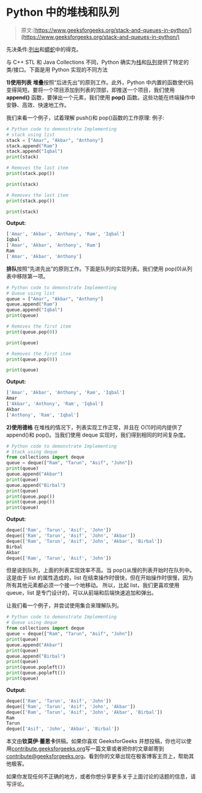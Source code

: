 # Python 中的堆栈和队列

> 原文:[https://www.geeksforgeeks.org/stack-and-queues-in-python/](https://www.geeksforgeeks.org/stack-and-queues-in-python/)

先决条件:[列出](https://www.geeksforgeeks.org/list-methods-python/)和[蟒蛇](https://www.geeksforgeeks.org/deque-in-python/)中的得克。

与 C++ STL 和 Java Collections 不同，Python 确实为[栈](https://www.geeksforgeeks.org/stack-data-structure/)和[队列](https://www.geeksforgeeks.org/queue-data-structure/)提供了特定的类/接口。下面是用 Python 实现的不同方法

**1)使用列表**
**堆叠**按照“后进先出”的原则工作。此外，Python 中内置的函数使代码变得简短。要将一个项目添加到列表的顶部，即推送一个项目，我们使用 **append()** 函数，要弹出一个元素，我们使用 **pop()** 函数。这些功能在终端操作中安静、高效、快速地工作。

我们来看一个例子，试着理解 push()和 pop()函数的工作原理:
例子:

```py
# Python code to demonstrate Implementing 
# stack using list
stack = ["Amar", "Akbar", "Anthony"]
stack.append("Ram")
stack.append("Iqbal")
print(stack)

# Removes the last item
print(stack.pop())

print(stack)

# Removes the last item
print(stack.pop())

print(stack)
```

**Output:**

```py
['Amar', 'Akbar', 'Anthony', 'Ram', 'Iqbal']
Iqbal
['Amar', 'Akbar', 'Anthony', 'Ram']
Ram
['Amar', 'Akbar', 'Anthony']

```

**排队**按照“先进先出”的原则工作。下面是队列的实现列表。我们使用 pop(0)从列表中移除第一项。

```py
# Python code to demonstrate Implementing 
# Queue using list
queue = ["Amar", "Akbar", "Anthony"]
queue.append("Ram")
queue.append("Iqbal")
print(queue)

# Removes the first item
print(queue.pop(0))

print(queue)

# Removes the first item
print(queue.pop(0))

print(queue)
```

**Output:**

```py
['Amar', 'Akbar', 'Anthony', 'Ram', 'Iqbal']
Amar
['Akbar', 'Anthony', 'Ram', 'Iqbal']
Akbar
['Anthony', 'Ram', 'Iqbal']

```

**2)使用德格**
在堆栈的情况下，列表实现工作正常，并且在 O(1)时间内提供了 append()和 pop()。当我们使用 deque 实现时，我们得到相同的时间复杂度。

```py
# Python code to demonstrate Implementing 
# Stack using deque
from collections import deque
queue = deque(["Ram", "Tarun", "Asif", "John"])
print(queue)
queue.append("Akbar")
print(queue)
queue.append("Birbal")
print(queue)
print(queue.pop())                 
print(queue.pop())                 
print(queue)
```

**Output:**

```py
deque(['Ram', 'Tarun', 'Asif', 'John'])
deque(['Ram', 'Tarun', 'Asif', 'John', 'Akbar'])
deque(['Ram', 'Tarun', 'Asif', 'John', 'Akbar', 'Birbal'])
Birbal
Akbar
deque(['Ram', 'Tarun', 'Asif', 'John'])

```

但是说到队列，上面的列表实现效率不高。当 pop()从慢的列表开始时在队列中。这是由于 list 的属性造成的，list 在结束操作时很快，但在开始操作时很慢，因为所有其他元素都必须一个接一个地移动。
所以，比起 list，我们更喜欢使用 queue，list 是专门设计的，可以从前端和后端快速追加和弹出。

让我们看一个例子，并尝试使用集合来理解队列。

```py
# Python code to demonstrate Implementing 
# Queue using deque
from collections import deque
queue = deque(["Ram", "Tarun", "Asif", "John"])
print(queue)
queue.append("Akbar")
print(queue)
queue.append("Birbal")
print(queue)
print(queue.popleft())                 
print(queue.popleft())                 
print(queue)
```

**Output:**

```py
deque(['Ram', 'Tarun', 'Asif', 'John'])
deque(['Ram', 'Tarun', 'Asif', 'John', 'Akbar'])
deque(['Ram', 'Tarun', 'Asif', 'John', 'Akbar', 'Birbal'])
Ram
Tarun
deque(['Asif', 'John', 'Akbar', 'Birbal'])

```

本文由**钦莫伊·蕾恩卡**供稿。如果你喜欢 GeeksforGeeks 并想投稿，你也可以使用[contribute.geeksforgeeks.org](http://www.contribute.geeksforgeeks.org)写一篇文章或者把你的文章邮寄到 contribute@geeksforgeeks.org。看到你的文章出现在极客博客主页上，帮助其他极客。

如果你发现任何不正确的地方，或者你想分享更多关于上面讨论的话题的信息，请写评论。